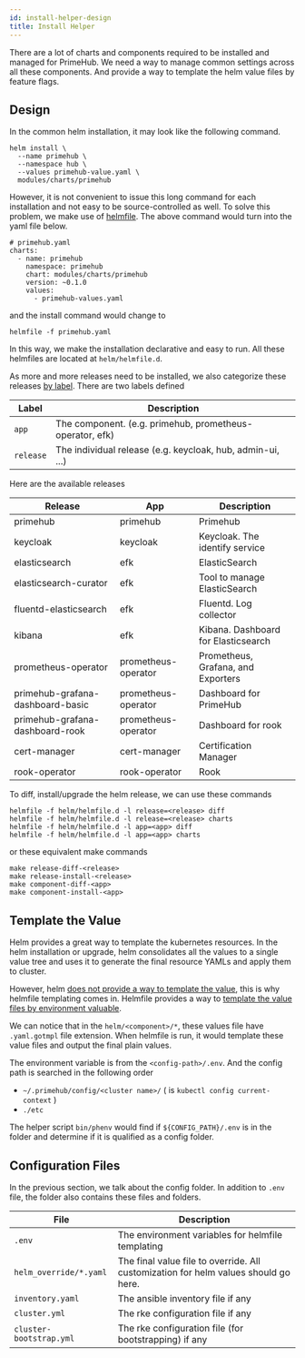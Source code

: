 ```yaml
---
id: install-helper-design
title: Install Helper
---
```


There are a lot of charts and components required to be installed and managed for PrimeHub. We need a way to manage common settings across all these components. And provide a way to template the helm value files by feature flags.

## Design

In the common helm installation, it may look like the following command.

```
helm install \
  --name primehub \
  --namespace hub \
  --values primehub-value.yaml \
  modules/charts/primehub
```

However, it is not convenient to issue this long command for each installation and not easy to be source-controlled as well. To solve this problem, we make use of [helmfile](https://github.com/roboll/helmfile). The above command would turn into the yaml file below.

```
# primehub.yaml
charts:
  - name: primehub
    namespace: primehub
    chart: modules/charts/primehub
    version: ~0.1.0
    values:
      - primehub-values.yaml
```

and the install command would change to

```
helmfile -f primehub.yaml
```

In this way, we make the installation declarative and easy to run. All these helmfiles are located at `helm/helmfile.d`. 

As more and more releases need to be installed, we also categorize these releases [by label](https://github.com/roboll/helmfile#labels-overview). There are two labels defined

Label | Description
--- | --- 
`app`| The component. (e.g. primehub, prometheus-operator, efk)
`release`| The individual release (e.g. keycloak, hub, admin-ui, ...)


Here are the available releases

Release |App | Description
--- | ---  | ---
primehub | primehub | Primehub
keycloak | keycloak | Keycloak. The identify service
elasticsearch | efk | ElasticSearch
elasticsearch-curator | efk | Tool to manage ElasticSearch
fluentd-elasticsearch | efk | Fluentd. Log collector
kibana| efk | Kibana. Dashboard for Elasticsearch
prometheus-operator | prometheus-operator | Prometheus, Grafana, and Exporters
primehub-grafana-dashboard-basic | prometheus-operator | Dashboard for PrimeHub
primehub-grafana-dashboard-rook | prometheus-operator | Dashboard for rook
cert-manager | cert-manager | Certification Manager 
rook-operator | rook-operator | Rook 

To diff, install/upgrade the helm release, we can use these commands

```
helmfile -f helm/helmfile.d -l release=<release> diff
helmfile -f helm/helmfile.d -l release=<release> charts
helmfile -f helm/helmfile.d -l app=<app> diff
helmfile -f helm/helmfile.d -l app=<app> charts
```

or these equivalent make commands

```
make release-diff-<release>
make release-install-<release>
make component-diff-<app>
make component-install-<app>
```

## Template the Value

Helm provides a great way to template the kubernetes resources. In the helm installation or upgrade, helm consolidates all the values to a single value tree and uses it to generate the final resource YAMLs and apply them to cluster.

However, helm [does not provide a way to template the value](https://github.com/helm/helm/issues/2492), this is why helmfile templating comes in. Helmfile provides a way to [template the value files by environment valuable](https://github.com/roboll/helmfile#templates).

We can notice that in the `helm/<component>/*`, these values file have `.yaml.gotmpl` file extension. When helmfile is run, it would template these value files and output the final plain values.

The environment variable is from the `<config-path>/.env`. And the config path is searched in the following order

- `~/.primehub/config/<cluster name>/`  (<cluster name> is `kubectl config current-context` )
- `./etc`

The helper script `bin/phenv` would find if `${CONFIG_PATH}/.env` is in the folder and determine if it is qualified as a config folder.

## Configuration Files

In the previous section, we talk about the config folder. In addition to `.env` file, the folder also contains these files and folders.

File| Description
--- | ---
`.env` | The environment variables for helmfile templating
`helm_override/*.yaml` | The final value file to override. All customization for helm values should go here.
`inventory.yaml` | The ansible inventory file if any
`cluster.yml` | The rke configuration file if any
`cluster-bootstrap.yml`| The rke configuration file (for bootstrapping) if any
